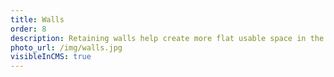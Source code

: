 ```yaml
---
title: Walls
order: 8
description: Retaining walls help create more flat usable space in the landscape. These can be natural stone boulders, concrete blocks, or wooden timbers.
photo_url: /img/walls.jpg
visibleInCMS: true
---
```

